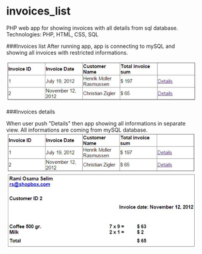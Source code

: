 invoices_list
=============

PHP web app for showing invoices with all details from sql database. Technologies: PHP, HTML, CSS, SQL

###Invoices list
After running app, app is connecting to mySQL and showing all invoices with restricted informations.

![Alt text](https://raw.githubusercontent.com/krunogr/invoices_list/master/assets/screenshots/invoices_list.JPG "Invoices list")

###Invoices details

When user push "Details" then app showing all informations in separate view. All informations are coming from mySQL database.
![Alt text](https://raw.githubusercontent.com/krunogr/invoices_list/master/assets/screenshots/invoices_details.JPG "Invoices details")

